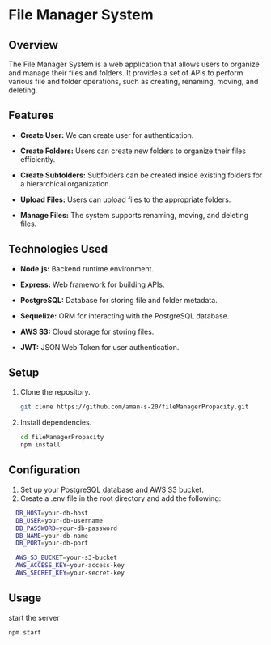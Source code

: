 # File Manager System

## Overview

The File Manager System is a web application that allows users to organize and manage their files and folders. It provides a set of APIs to perform various file and folder operations, such as creating, renaming, moving, and deleting.

## Features

- **Create User:** We can create user for authentication.

- **Create Folders:** Users can create new folders to organize their files efficiently.

- **Create Subfolders:** Subfolders can be created inside existing folders for a hierarchical organization.

- **Upload Files:** Users can upload files to the appropriate folders.

- **Manage Files:** The system supports renaming, moving, and deleting files.

## Technologies Used

- **Node.js:** Backend runtime environment.

- **Express:** Web framework for building APIs.

- **PostgreSQL:** Database for storing file and folder metadata.

- **Sequelize:** ORM for interacting with the PostgreSQL database.

- **AWS S3:** Cloud storage for storing files.

- **JWT:** JSON Web Token for user authentication.

## Setup

1. Clone the repository.
   ```bash
   git clone https://github.com/aman-s-20/fileManagerPropacity.git
   ```
2. Install dependencies.
   ```bash
   cd fileManagerPropacity
   npm install
   ```
## Configuration
1. Set up your PostgreSQL database and AWS S3 bucket.
2. Create a .env file in the root directory and add the following:

  ```bash
    DB_HOST=your-db-host
    DB_USER=your-db-username
    DB_PASSWORD=your-db-password
    DB_NAME=your-db-name
    DB_PORT=your-db-port

    AWS_S3_BUCKET=your-s3-bucket
    AWS_ACCESS_KEY=your-access-key
    AWS_SECRET_KEY=your-secret-key
  ```

## Usage
   start the server
   ```bash
   npm start
   ```